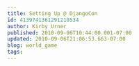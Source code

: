 ```yaml
---
title: Setting Up @ DjangoCon
id: 4139741361291210534
author: Kirby Urner
published: 2010-09-06T10:44:00.001-07:00
updated: 2010-09-06T21:06:53.663-07:00
blog: world_game
tags: 
---
```


